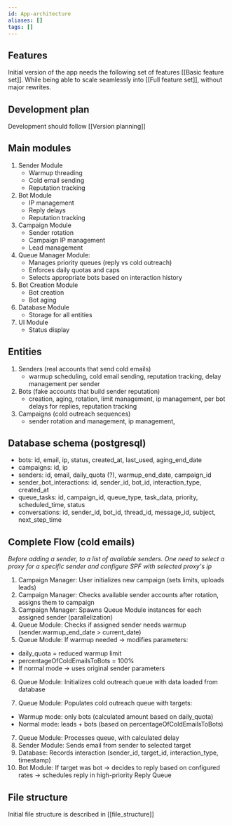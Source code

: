 ```yaml
---
id: App-architecture
aliases: []
tags: []
---
```


## Features

Initial version of the app needs the following set of features [[Basic feature set]]. While being able to scale seamlessly into [[Full feature set]], without major rewrites.

## Development plan

Development should follow [[Version planning]]

## Main modules

1. Sender Module
   - Warmup threading
   - Cold email sending
   - Reputation tracking
2. Bot Module
   <!-- - Rotation & limits -->
   - IP management
   - Reply delays
   - Reputation tracking
3. Campaign Module
   - Sender rotation
   - Campaign IP management
   - Lead management
4. Queue Manager Module:
   - Manages priority queues (reply vs cold outreach)
   - Enforces daily quotas and caps
   - Selects appropriate bots based on interaction history
5. Bot Creation Module
   - Bot creation
   - Bot aging
6. Database Module
   - Storage for all entities
7. UI Module
   - Status display

## Entities

1. Senders (real accounts that send cold emails)
   - warmup scheduling, cold email sending, reputation tracking, delay management per sender
2. Bots (fake accounts that build sender reputation)
   - creation, aging, rotation, limit management, ip management, per bot delays for replies, reputation tracking
3. Campaigns (cold outreach sequences)
   - sender rotation and management, ip management,

## Database schema (postgresql)

- bots: id, email, ip, status, created_at, last_used, aging_end_date
- campaigns: id, ip
- senders: id, email, daily_quota (?), warmup_end_date, campaign_id
- sender_bot_interactions: id, sender_id, bot_id, interaction_type, created_at
- queue_tasks: id, campaign_id, queue_type, task_data, priority, scheduled_time, status
- conversations: id, sender_id, bot_id, thread_id, message_id, subject, next_step_time

## Complete Flow (cold emails)

_Before adding a sender, to a list of available senders. One need to select a proxy for a specific sender and configure SPF with selected proxy's ip_

1. Campaign Manager: User initializes new campaign (sets limits, uploads leads)
2. Campaign Manager: Checks available sender accounts after rotation, assigns them to campaign
3. Campaign Manager: Spawns Queue Module instances for each assigned sender (parallelization)
4. Queue Module: Checks if assigned sender needs warmup (sender.warmup_end_date > current_date)
5. Queue Module: If warmup needed → modifies parameters:

- daily_quota = reduced warmup limit
- percentageOfColdEmailsToBots = 100%
- If normal mode → uses original sender parameters

6. Queue Module: Initializes cold outreach queue with data loaded from database

7. Queue Module: Populates cold outreach queue with targets:

- Warmup mode: only bots (calculated amount based on daily_quota)
- Normal mode: leads + bots (based on percentageOfColdEmailsToBots)

7. Queue Module: Processes queue, with calculated delay
8. Sender Module: Sends email from sender to selected target
9. Database: Records interaction (sender_id, target_id, interaction_type, timestamp)
10. Bot Module: If target was bot → decides to reply based on configured rates → schedules reply in high-priority Reply Queue

## File structure

Initial file structure is described in [[file_structure]]
